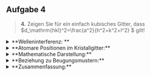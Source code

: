 <!--
author:   Claudia Funke

email:    claudia.funke@physik.tu-freiberg.de

version:  0.0.1

language: de

narrator: Deutsch Female

comment:  Struktur der Materie Übung 6

import: https://raw.githubusercontent.com/liaTemplates/KekuleJS/master/README.md

-->



## Aufgabe 4
>__4.__  Zeigen Sie für ein einfach kubisches Gitter, dass $d_\mathrm{hkl}^2=\frac{a^2}{h^2+k^2+l^2} $ gilt!

<details>

<summary>**Welleninterferenz: **</summary>

Wenn Röntgen- oder Neutronenstrahlen auf einen Kristall treffen, verhalten sie sich wie Wellen. Diese Strahlen werden von den Atomen im Kristall gestreut, und die gestreuten Wellen überlagern sich. Die Wechselwirkung zwischen den Wellen, die von den verschiedenen Atomen ausgehen, führt zu konstruktiver Interferenz, wenn die Wellen in Phase sind, und destruktiver Interferenz, wenn sie außer Phase sind.

</details>

<details>

<summary>**Atomare Positionen im Kristallgitter:**</summary>

Der Strukturfaktor hängt von den Positionen der Atome im Kristallgitter ab. Die genaue räumliche Anordnung und die elektronische Verteilung der Atome beeinflussen die Art und Weise, wie die gestreuten Wellen interferieren.

</details>

<details>

<summary>**Mathematische Darstellung:**</summary>

Der Strukturfaktor wird mathematisch durch eine Gleichung dargestellt. Für ein Atom im Kristallgitter hängt der Strukturfaktor von der Position des Atoms, seiner Atomzahl (Anzahl der Elektronen) und anderen Faktoren ab.

</details>

<details>

<summary>**Beziehung zu Beugungsmustern:**</summary>

Die Intensität der gestreuten Strahlen, gemessen als Beugungsmuster, ist direkt mit dem Strukturfaktor verbunden. Die Positionen der Intensitätsmaxima und -minima im Beugungsmuster sind durch die Wechselwirkungen der gestreuten Wellen festgelegt, die wiederum vom Strukturfaktor abhängen.

</details>

<details>

<summary>**Zusammenfassung:**</summary>

Der Strukturfaktor bietet eine mathematische Darstellung der Wechselwirkungen zwischen einfallender Strahlung und den Atomen in einem Kristall. Dieses Konzept ist entscheidend, um Informationen über die Kristallstruktur zu gewinnen, indem man die gemessenen Beugungsmuster interpretiert.

</details>